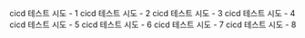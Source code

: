 cicd 테스트 시도 - 1
cicd 테스트 시도 - 2
cicd 테스트 시도 - 3
cicd 테스트 시도 - 4
cicd 테스트 시도 - 5
cicd 테스트 시도 - 6
cicd 테스트 시도 - 7
cicd 테스트 시도 - 8
